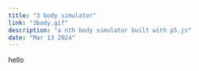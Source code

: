 ```yaml
---
title: "3 body simulator"
link: "3body.gif"
description: "a nth body simulator built with p5.js"
date: "Mar 13 2024"
---
```


hello
